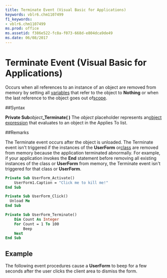 ```yaml
---
title: Terminate Event (Visual Basic for Applications)
keywords: vblr6.chm1107499
f1_keywords:
- vblr6.chm1107499
ms.prod: office
ms.assetid: f386e522-fc8a-f073-668d-e804dca9de49
ms.date: 06/08/2017
---
```



# Terminate Event (Visual Basic for Applications)



Occurs when all references to an instance of an object are removed from memory by setting all [variables](../../Glossary/vbe-glossary.md) that refer to the object to **Nothing** or when the last reference to the object goes out of[scope](../../Glossary/vbe-glossary.md).

##Syntax

**Private Sub**_object_**_Terminate( )**
The  _object_ placeholder represents an[object expression](../../Glossary/vbe-glossary.md) that evaluates to an object in the Applies To list.

##Remarks

The Terminate event occurs after the object is unloaded. The Terminate event isn't triggered if the instances of the  **UserForm** or[class](../../Glossary/vbe-glossary.md) are removed from memory because the application terminated abnormally. For example, if your application invokes the **End** statement before removing all existing instances of the class or **UserForm** from memory, the Terminate event isn't triggered for that class or **UserForm**.



```vb
Private Sub UserForm_Activate()
    UserForm1.Caption = "Click me to kill me!"
End Sub

Private Sub UserForm_Click()
  Unload Me
End Sub

Private Sub UserForm_Terminate()
    Dim Count As Integer
    For Count = 1 To 100
        Beep
    Next
End Sub
```


## Example

The following event procedures cause a  **UserForm** to beep for a few seconds after the user clicks the client area to dismiss the form.


